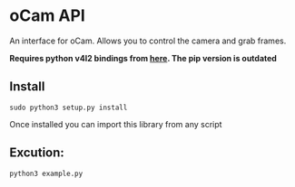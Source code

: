# oCam API

An interface for oCam. Allows you to control the camera and grab frames.

**Requires python v4l2 bindings from [here](https://github.com/iwuvjhdva/v4l2). The pip version is outdated**


## Install
`sudo python3 setup.py install`

Once installed you can import this library from any script

## Excution:
`python3 example.py`

